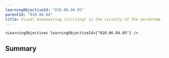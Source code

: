 ```yaml
---
learningObjectiveId: "010.06.04.05"
parentId: "010.06.04"
title: Visual manoeuvring (circling) in the vicinity of the aerodrome (AD)
---
```


```tsx eval
<LearningObjectives learningObjectiveId={"010.06.04.05"} />
```

## Summary
